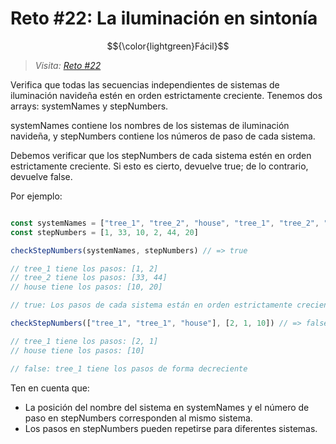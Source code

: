 # Reto #22: La iluminación en sintonía

$${\color{lightgreen}Fácil}$$

> _Visita: [Reto #22](https://2022.adventjs.dev/es/challenges/2022/22)_

Verifica que todas las secuencias independientes de sistemas de iluminación
navideña estén en orden estrictamente creciente. Tenemos dos arrays: systemNames
y stepNumbers.

systemNames contiene los nombres de los sistemas de iluminación navideña, y
stepNumbers contiene los números de paso de cada sistema.

Debemos verificar que los stepNumbers de cada sistema estén en orden estrictamente
creciente. Si esto es cierto, devuelve true; de lo contrario, devuelve false.

Por ejemplo:

```javascript

const systemNames = ["tree_1", "tree_2", "house", "tree_1", "tree_2", "house"]
const stepNumbers = [1, 33, 10, 2, 44, 20]

checkStepNumbers(systemNames, stepNumbers) // => true

// tree_1 tiene los pasos: [1, 2]
// tree_2 tiene los pasos: [33, 44]
// house tiene los pasos: [10, 20]

// true: Los pasos de cada sistema están en orden estrictamente creciente

checkStepNumbers(["tree_1", "tree_1", "house"], [2, 1, 10]) // => false

// tree_1 tiene los pasos: [2, 1]
// house tiene los pasos: [10]

// false: tree_1 tiene los pasos de forma decreciente

```

Ten en cuenta que:

- La posición del nombre del sistema en systemNames y el número de paso en
stepNumbers corresponden al mismo sistema.
- Los pasos en stepNumbers pueden repetirse para diferentes sistemas.
